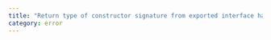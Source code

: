 ```yaml
---
title: "Return type of constructor signature from exported interface has or is using name '{0}' from private module '{1}'."
category: error
---
```

